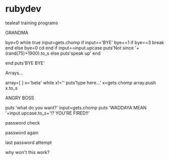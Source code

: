 rubydev
=======

tealeaf training programs

GRANDMA

bye=0
while true
	input=gets.chomp
		if input=='BYE'
			bye+=1
				if bye==3
				 break
				end
			else bye=0
	cd	end
		if input==input.upcase
			puts'Not since '+(rand(75)+1900).to_s
		else
			puts'speak up'
		end
			
end
puts'BYE BYE'

Arrays...

array=[ ]
x='beta'
while x!=''
	puts'type here...'
		x=gets.chomp
		array.push x.to_s
		
ANGRY BOSS

puts 'what do you want?'
input=gets.chomp
puts 'WADDAYA MEAN '+input.upcase.to_s+'!? YOU\'RE FIRED!!'

password check

password again

last password attempt

why won't this work?
